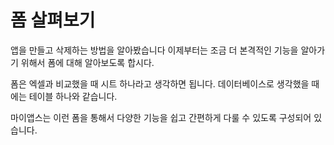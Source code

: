 # 폼 살펴보기
앱을 만들고 삭제하는 방법을 알아봤습니다 이제부터는 조금 더 본격적인 기능을 알아가기 위해서 폼에 대해 알아보도록 합시다.

폼은 엑셀과 비교했을 때 시트 하나라고 생각하면 됩니다. 데이터베이스로 생각했을 때에는 테이블 하나와 같습니다.

마이앱스는 이런 폼을 통해서 다양한 기능을 쉽고 간편하게 다룰 수 있도록 구성되어 있습니다.